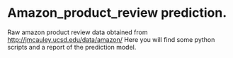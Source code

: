 # Amazon_product_review prediction.
Raw amazon product review data obtained from http://jmcauley.ucsd.edu/data/amazon/
Here you will find some python scripts and a report of the prediction model. 
